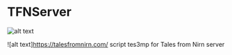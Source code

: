 # TFNServer

 ![alt text](https://talesfromnirn.com/wp-content/uploads/2021/05/Tales-from-Nirn-Logo-White-2-2048x182.png) 

 ![alt text]https://talesfromnirn.com/
script tes3mp for Tales from Nirn server
